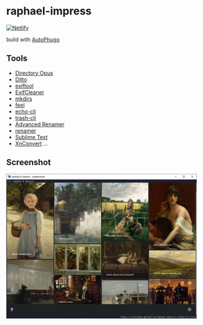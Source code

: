 # raphael-impress

[![Netlify](https://img.shields.io/static/v1?style=for-the-badge&message=Netlify&color=222222&logo=Netlify&logoColor=00C7B7&label=)](https://raphael-impress.netlify.app)

build with [AutoPhugo](https://github.com/kc0bfv/autophugo)

## Tools

- [Directory Opus](https://www.gpsoft.com.au)
- [Ditto](https://ditto-cp.sourceforge.io)
- [exiftool](https://exiftool.org)
- [ExifCleaner](https://exifcleaner.com)
- [mkdirs](https://github.com/dolanor/mkdirs)
- [feel](https://github.com/jbr/feel)
- [echo-cli](https://github.com/iamakulov/echo-cli)
- [trash-cli](https://github.com/andreafrancia/trash-cli)
- [Advanced Renamer](https://www.advancedrenamer.com)
- [renamer](https://github.com/75lb/renamer)
- [Sublime Text](https://www.sublimetext.com)
- [XnConvert](https://www.xnview.com/en/xnconvert) ...

## Screenshot

![](raphael-impress.png)